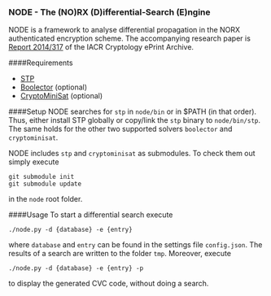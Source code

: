 ### NODE - The (NO)RX (D)ifferential-Search (E)ngine

NODE is a framework to analyse differential propagation in the NORX authenticated encryption scheme. The accompanying research paper is [Report 2014/317](https://eprint.iacr.org/2014/317) of the IACR Cryptology ePrint Archive.

####Requirements

  * [STP](https://stp.github.io/stp/)
  * [Boolector](http://fmv.jku.at/boolector/) (optional)
  * [CryptoMiniSat](https://github.com/msoos/cryptominisat) (optional)


####Setup
NODE searches for `stp` in `node/bin` or in $PATH (in that order). Thus, either install STP globally or copy/link the `stp` binary to `node/bin/stp`. The same holds for the other two supported solvers `boolector` and `cryptominisat`.

NODE includes `stp` and `cryptominisat` as submodules. To check them out simply execute
```
git submodule init
git submodule update
```

in the `node` root folder.


####Usage
To start a differential search execute
```
./node.py -d {database} -e {entry}
```
where `database` and `entry` can be found in the settings file `config.json`. The results of a search are written to the folder `tmp`. Moreover, execute
```
./node.py -d {database} -e {entry} -p
```
to display the generated CVC code, without doing a search.
